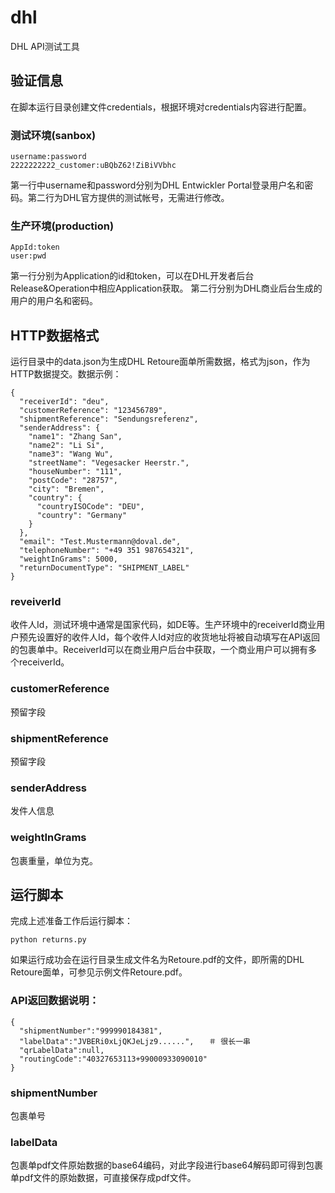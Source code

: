 # dhl
DHL API测试工具

## 验证信息
在脚本运行目录创建文件credentials，根据环境对credentials内容进行配置。
### 测试环境(sanbox)
```
username:password
2222222222_customer:uBQbZ62!ZiBiVVbhc
```

第一行中username和password分别为DHL Entwickler Portal登录用户名和密码。第二行为DHL官方提供的测试帐号，无需进行修改。  

### 生产环境(production)
```
AppId:token
user:pwd
```
第一行分别为Application的id和token，可以在DHL开发者后台Release&Operation中相应Application获取。
第二行分别为DHL商业后台生成的用户的用户名和密码。

## HTTP数据格式
运行目录中的data.json为生成DHL Retoure面单所需数据，格式为json，作为HTTP数据提交。数据示例：
```
{
  "receiverId": "deu",
  "customerReference": "123456789",
  "shipmentReference": "Sendungsreferenz",
  "senderAddress": {
    "name1": "Zhang San",
    "name2": "Li Si",
    "name3": "Wang Wu",
    "streetName": "Vegesacker Heerstr.",
    "houseNumber": "111",
    "postCode": "28757",
    "city": "Bremen",
    "country": {
      "countryISOCode": "DEU",
      "country": "Germany"
    }
  },
  "email": "Test.Mustermann@doval.de",
  "telephoneNumber": "+49 351 987654321",
  "weightInGrams": 5000,
  "returnDocumentType": "SHIPMENT_LABEL"
}
```
### reveiverId
收件人Id，测试环境中通常是国家代码，如DE等。生产环境中的receiverId商业用户预先设置好的收件人Id，每个收件人Id对应的收货地址将被自动填写在API返回的包裹单中。ReceiverId可以在商业用户后台中获取，一个商业用户可以拥有多个receiverId。
### customerReference
预留字段
### shipmentReference
预留字段
### senderAddress
发件人信息
### weightInGrams
包裹重量，单位为克。

## 运行脚本
完成上述准备工作后运行脚本：
```
python returns.py
```
如果运行成功会在运行目录生成文件名为Retoure.pdf的文件，即所需的DHL Retoure面单，可参见示例文件Retoure.pdf。
### API返回数据说明：
```
{
  "shipmentNumber":"999990184381",
  "labelData":"JVBERi0xLjQKJeLjz9......",　　＃ 很长一串
  "qrLabelData":null,
  "routingCode":"40327653113+99000933090010"
}
```
### shipmentNumber
包裹单号
### labelData
包裹单pdf文件原始数据的base64编码，对此字段进行base64解码即可得到包裹单pdf文件的原始数据，可直接保存成pdf文件。

